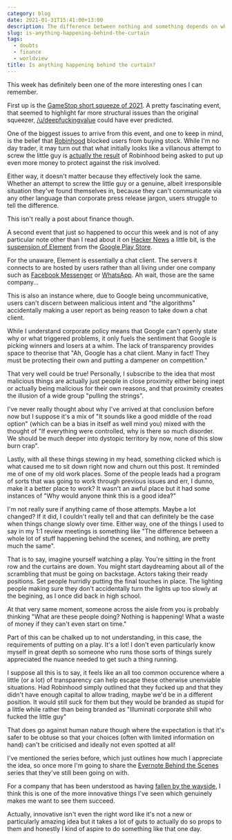 ```yaml
---
category: blog
date: 2021-01-31T15:41:00+13:00
description: The difference between nothing and something depends on whether the curtain has been raised yet
slug: is-anything-happening-behind-the-curtain
tags:
  - doubts
  - finance
  - worldview
title: Is anything happening behind the curtain?
---
```

This week has definitely been one of the more interesting ones I can remember.

First up is the [GameStop short squeeze of 2021](https://en.wikipedia.org/wiki/GameStop_short_squeeze). A pretty fascinating event, that seemed to highlight far more structural issues than the original squeezer, [/u/deepfuckingvalue](https://www.wsj.com/articles/keith-gill-drove-the-gamestop-reddit-mania-he-talked-to-the-journal-11611931696) could have ever predicted.

One of the biggest issues to arrive from this event, and one to keep in mind, is the belief that [Robinhood](https://robinhood.com/us/en/) blocked users from buying stock. While I'm no day trader, it may turn out that what initially looks like a villanous attempt to screw the little guy is [actually the result](https://pca.st/gw6fvzay) of Robinhood being asked to put up even more money to protect against the risk involved.

Either way, it doesn't matter because they effectively look the same. Whether an attempt to screw the little guy or a genuine, albeit irresponsible situation they've found themselves in, because they can't communicate via any other language than corporate press release jargon, users struggle to tell the difference.

This isn't really a post about finance though.

A second event that just so happened to occur this week and is not of any particular note other than I read about it on [Hacker News](https://news.ycombinator.com) a little bit, is the [suspension of Element](https://twitter.com/element_hq/status/1355663753380032512) from the [Google Play Store](https://play.google.com/store).

For the unaware, Element is essentially a chat client. The servers it connects to are hosted by users rather than all living under one company such as [Facebook Messenger](https://messenger.com) or [WhatsApp](https://www.whatsapp.com/). Ah wait, those are the same company...

This is also an instance where, due to Google being uncommunicative, users can't discern between malicious intent and "the algorithms" accidentally making a user report as being reason to take down a chat client.

While I understand corporate policy means that Google can't openly state why or what triggered problems, it only fuels the sentiment that Google is picking winners and losers at a whim. The lack of transparency provides space to theorise that "Ah, Google has a chat client. Many in fact! They must be protecting their own and putting a dampener on competition."

That very well could be true! Personally, I subscribe to the idea that most malicious things are actually just people in close proximity either being inept or actually being malicious for their own reasons, and that proximity creates the illusion of a wide group "pulling the strings".

I've never really thought about why I've arrived at that conclusion before now but I suppose it's a mix of "It sounds like a good middle of the road option" (which can be a bias in itself as well mind you) mixed with the thought of "If everything were controlled, why is there so much disorder. We should be much deeper into dystopic territory by now, none of this slow burn crap".

Lastly, with all these things stewing in my head, something clicked which is what caused me to sit down right now and churn out this post. It reminded me of one of my old work places. Some of the people leads had a program of sorts that was going to work through previous issues and err, I dunno, make it a better place to work? It wasn't an awful place but it had some instances of "Why would anyone think this is a good idea?"

I'm not really sure if anything came of those attempts. Maybe a lot changed? If it did, I couldn't really tell and that can definitely be the case when things change slowly over time. Either way, one of the things I used to say in my 1:1 review meetings is something like "The difference between a whole lot of stuff happening behind the scenes, and nothing, are pretty much the same".

That is to say, imagine yourself watching a play. You're sitting in the front row and the curtains are down. You might start daydreaming about all of the scrambling that must be going on backstage. Actors taking their ready positions. Set people hurridly putting the final touches in place. The lighting people making sure they don't accidentally turn the lights up too slowly at the begining, as I once did back in high school.

At that very same moment, someone across the aisle from you is probably thinking "What are these people doing? Nothing is happening! What a waste of money if they can't even start on time."

Part of this can be chalked up to not understanding, in this case, the requirements of putting on a play. It's a lot! I don't even particularly know myself in great depth so someone who runs those sorts of things surely appreciated the nuance needed to get such a thing running.

I suppose all this is to say, it feels like an all too common occurence where a little (or a lot) of transparency can help escape these otherwise unenviable situations. Had Robinhood simply outlined that they fucked up and that they didn't have enough capital to allow trading, maybe we'd be in a different position. It would still suck for them but they would be branded as stupid for a little while rather than being branded as "Illuminati corporate shill who fucked the little guy"

That does go against human nature though where the expectation is that it's safer to be obtuse so that your choices (often with limited information on hand) can't be criticised and ideally not even spotted at all!

I've mentioned the series before, which just outlines how much I appreciate the idea, so once more I'm going to share the [Evernote Behind the Scenes](https://www.youtube.com/playlist?list=PL4I5cq2DfrSpehLO_71NCjKSZE0nGXIvf) series that they've still been going on with.

For a company that has been understood as having [fallen by the wayside](https://usefyi.com/evernote-history/), I think this is one of the more innovative things I've seen which genuinely makes me want to see them succeed.

Actually, innovative isn't even the right word like it's not a new or particularly amazing idea but it takes a lot of guts to actually do so props to them and honestly I kind of aspire to do something like that one day.
